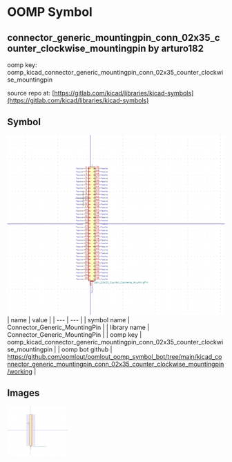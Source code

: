 # OOMP Symbol  
## connector_generic_mountingpin_conn_02x35_counter_clockwise_mountingpin  by arturo182  
  
oomp key: oomp_kicad_connector_generic_mountingpin_conn_02x35_counter_clockwise_mountingpin  
  
source repo at: [https://gitlab.com/kicad/libraries/kicad-symbols](https://gitlab.com/kicad/libraries/kicad-symbols)  
## Symbol  
  
[![working.png](working_600.png)](working.png)  
| name | value | 
| --- | --- | 
| symbol name | Connector_Generic_MountingPin | 
| library name | Connector_Generic_MountingPin | 
| oomp key | oomp_kicad_connector_generic_mountingpin_conn_02x35_counter_clockwise_mountingpin | 
| oomp bot github | https://github.com/oomlout/oomlout_oomp_symbol_bot/tree/main/kicad_connector_generic_mountingpin_conn_02x35_counter_clockwise_mountingpin/working | 
## Images  
  
[![working.png](working_140.png)](working.png)  
